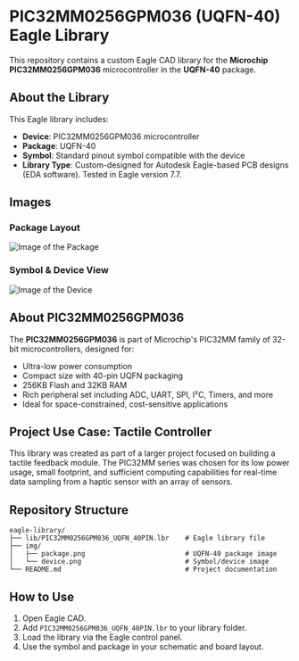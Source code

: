 # PIC32MM0256GPM036 (UQFN-40) Eagle Library

This repository contains a custom Eagle CAD library for the **Microchip PIC32MM0256GPM036** microcontroller in the **UQFN-40** package.

## About the Library

This Eagle library includes:

- **Device**: PIC32MM0256GPM036 microcontroller
- **Package**: UQFN-40
- **Symbol**: Standard pinout symbol compatible with the device
- **Library Type**: Custom-designed for Autodesk Eagle-based PCB designs (EDA software). Tested in Eagle version 7.7.

## Images

### Package Layout  
![Image of the Package](img1/package.png)

### Symbol & Device View  
![Image of the Device](img1/device.png)

## About PIC32MM0256GPM036

The **PIC32MM0256GPM036** is part of Microchip's PIC32MM family of 32-bit microcontrollers, designed for:

- Ultra-low power consumption
- Compact size with 40-pin UQFN packaging
- 256KB Flash and 32KB RAM
- Rich peripheral set including ADC, UART, SPI, I²C, Timers, and more
- Ideal for space-constrained, cost-sensitive applications

## Project Use Case: Tactile Controller

This library was created as part of a larger project focused on building a tactile feedback module. The PIC32MM series was chosen for its low power usage, small footprint, and sufficient computing capabilities for real-time data sampling from a haptic sensor with an array of sensors.

## Repository Structure

```
eagle-library/
├── lib/PIC32MM0256GPM036_UQFN_40PIN.lbr    # Eagle library file
├── img/
│   ├── package.png                         # UQFN-40 package image
│   └── device.png                          # Symbol/device image
└── README.md                               # Project documentation
```

## How to Use

1. Open Eagle CAD.
2. Add `PIC32MM0256GPM036_UQFN_40PIN.lbr` to your library folder.
3. Load the library via the Eagle control panel.
4. Use the symbol and package in your schematic and board layout.

